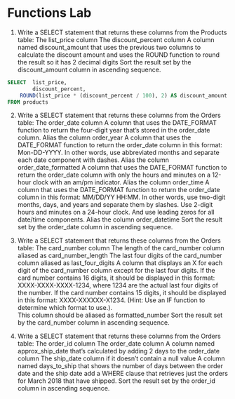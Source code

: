# Functions Lab

1. Write a SELECT statement that returns these columns from the Products table:
The list_price column
The discount_percent column
A column named discount_amount that uses the previous two columns to calculate the discount amount 
and uses the ROUND function to round the result so it has 2 decimal digits
Sort the result set by the discount_amount column in ascending sequence. 

```sql
SELECT  list_price, 
        discount_percent,
	ROUND(list_price * (discount_percent / 100), 2) AS discount_amount
FROM products
```

2. Write a SELECT statement that returns these columns from the Orders table:
The order_date column
A column that uses the DATE_FORMAT function to return the four-digit year that’s stored in the order_date column.  Alias the column order_year
A column that uses the DATE_FORMAT function to return the order_date column in this format: Mon-DD-YYYY. 
In other words, use abbreviated months and separate each date component with dashes. Alias the column order_date_formatted
A column that uses the DATE_FORMAT function to return the order_date column with only the hours and minutes on a 12-hour clock with an am/pm indicator. 
Alias the column order_time
A column that uses the DATE_FORMAT function to return the order_date column in this format: MM/DD/YY HH:MM. In other words, use two-digit months, days, 
and years and separate them by slashes. Use 2-digit hours and minutes on a 24-hour clock. And use leading zeros for all date/time components. 
Alias the column  order_datetime
Sort the result set by the order_date column in ascending sequence. 




3. Write a SELECT statement that returns these columns from the Orders table:
The card_number column
The length of the card_number column aliased as card_number_length
The last four digits of the card_number column aliased as last_four_digits
A column that displays an X for each digit of the card_number column except for the last four digits. 
If the card number contains 16 digits, it should be displayed in this format: XXXX-XXXX-XXXX-1234, 
where 1234 are the actual last four digits of the number. If the card number contains 15 digits, 
it should be displayed in this format: XXXX-XXXXXX-X1234. (Hint: Use an IF function to determine which format to use.).  
This column should be aliased as formatted_number
Sort the result set by the card_number column in ascending sequence.


4. Write a SELECT statement that returns these columns from the Orders table:
The order_id column
The order_date column
A column named approx_ship_date that’s calculated by adding 2 days to the order_date column
The ship_date column if it doesn’t contain a null value
A column named days_to_ship that shows the number of days between the order date and the ship date
add a WHERE clause that retrieves just the orders for March 2018 that have shipped.
Sort the result set by the order_id column in ascending sequence. 

